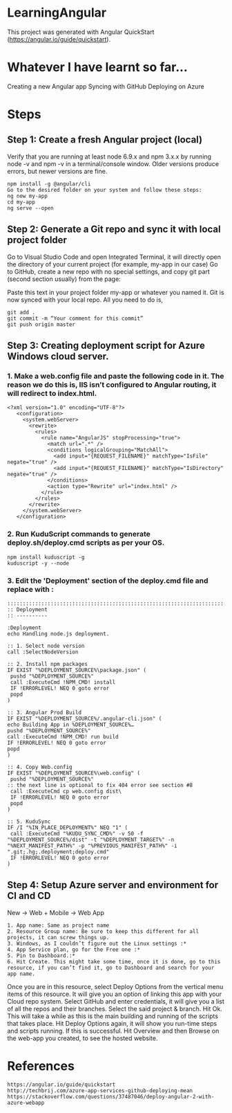 # LearningAngular

This project was generated with Angular QuickStart (https://angular.io/guide/quickstart).

# Whatever I have learnt so far...

Creating a new Angular app
Syncing with GitHub
Deploying on Azure

# Steps

## Step 1: Create a fresh Angular project (local)

Verify that you are running at least node 6.9.x and npm 3.x.x by running node -v and npm -v in a terminal/console window. Older versions produce errors, but newer versions are fine.
```
npm install -g @angular/cli
Go to the desired folder on your system and follow these steps:
ng new my-app
cd my-app
ng serve --open
```

## Step 2: Generate a Git repo and sync it with local project folder

Go to Visual Studio Code and open Integrated Terminal, it will directly open the directory of your current project (for example, my-app in our case)
Go to GitHub, create a new repo with no special settings, and copy git part (second section usually) from the page:

Paste this text in your project folder my-app or whatever you named it. 
Git is now synced with your local repo. All you need to do is, 
```
git add .
git commit -m “Your comment for this commit”
git push origin master 
```

## Step 3: Creating deployment script for Azure Windows cloud server.

### 1. Make a web.config file and paste the following code in it. The reason we do this is, IIS isn’t configured to Angular routing, it will redirect to index.html.

```
<?xml version="1.0" encoding="UTF-8"?>
   <configuration>
     <system.webServer>
       <rewrite>
         <rules>
           <rule name="AngularJS" stopProcessing="true">
             <match url=".*" />
             <conditions logicalGrouping="MatchAll">
               <add input="{REQUEST_FILENAME}" matchType="IsFile" negate="true" />
               <add input="{REQUEST_FILENAME}" matchType="IsDirectory" negate="true" />
             </conditions>
             <action type="Rewrite" url="index.html" />
           </rule>
         </rules>
       </rewrite>
     </system.webServer>
   </configuration>
```

### 2. Run KuduScript commands to generate deploy.sh/deploy.cmd scripts as per your OS.
```
npm install kuduscript -g
kuduscript -y --node
```

### 3. Edit the 'Deployment' section of the deploy.cmd file and replace with :

```
::::::::::::::::::::::::::::::::::::::::::::::::::::::::::::::::::::::::::::::::::::::::::::::::::::::::::::::::::::::::::::::::::
:: Deployment
:: ----------

:Deployment
echo Handling node.js deployment.

:: 1. Select node version
call :SelectNodeVersion

:: 2. Install npm packages
IF EXIST "%DEPLOYMENT_SOURCE%\package.json" (
 pushd "%DEPLOYMENT_SOURCE%"
 call :ExecuteCmd !NPM_CMD! install
 IF !ERRORLEVEL! NEQ 0 goto error
 popd
)

:: 3. Angular Prod Build
IF EXIST "%DEPLOYMENT_SOURCE%/.angular-cli.json" (
echo Building App in %DEPLOYMENT_SOURCE%…
pushd "%DEPLOYMENT_SOURCE%"
call :ExecuteCmd !NPM_CMD! run build
IF !ERRORLEVEL! NEQ 0 goto error
popd
)

:: 4. Copy Web.config
IF EXIST "%DEPLOYMENT_SOURCE%\web.config" (
 pushd "%DEPLOYMENT_SOURCE%"
:: the next line is optional to fix 404 error see section #8
 call :ExecuteCmd cp web.config dist\
 IF !ERRORLEVEL! NEQ 0 goto error
 popd
)

:: 5. KuduSync
IF /I "%IN_PLACE_DEPLOYMENT%" NEQ "1" (
 call :ExecuteCmd "%KUDU_SYNC_CMD%" -v 50 -f "%DEPLOYMENT_SOURCE%/dist" -t "%DEPLOYMENT_TARGET%" -n "%NEXT_MANIFEST_PATH%" -p "%PREVIOUS_MANIFEST_PATH%" -i ".git;.hg;.deployment;deploy.cmd"
 IF !ERRORLEVEL! NEQ 0 goto error
)
```

## Step 4: Setup Azure server and environment for CI and CD

New -> Web + Mobile -> Web App
```
1. App name: Same as project name
2. Resource Group name: Be sure to keep this different for all projects, it can screw things up.
3. Windows, as I couldn’t figure out the Linux settings :*
4. App Service plan, go for the Free one :*
5. Pin to Dashboard.:* 
6. Hit Create. This might take some time, once it is done, go to this resource, if you can’t find it, go to Dashboard and search for your app name.
```
Once you are in this resource, select Deploy Options from the vertical menu items of this resource.
It will give you an option of linking this app with your Cloud repo system.
Select GitHub and enter credentials, it will give you a list of all the repos and their branches. 
Select the said project & branch. Hit Ok. This will take a while as this is the main building and running of the scripts that takes place.
Hit Deploy Options again, it will show you run-time steps and scripts running. If this is successful. 
Hit Overview and then Browse on the web-app you created, to see the hosted website.

# References
```
https://angular.io/guide/quickstart
http://techbrij.com/azure-app-services-github-deploying-mean
https://stackoverflow.com/questions/37487046/deploy-angular-2-with-azure-webapp
```
